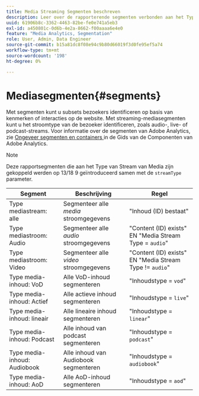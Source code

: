 ```yaml
---
title: Media Streaming Segmenten beschreven
description: Leer over de rapporterende segmenten verbonden aan het Type van Stroom van Media met inbegrip van het Segment, de Beschrijving, en de Regel voor het Type van Stroom van Media.
uuid: 61906b8c-3362-4463-82be-fe0e741a5eb3
exl-id: a450801c-0d6b-4e2a-8662-f00aaaa6e4e0
feature: "Media Analytics, Segmentation"
role: User, Admin, Data Engineer
source-git-commit: b15a81dc8f08e94c9b80d66019f3d0fe95ef5a74
workflow-type: tm+mt
source-wordcount: '198'
ht-degree: 0%

---
```


# Mediasegmenten{#segments}

Met segmenten kunt u subsets bezoekers identificeren op basis van kenmerken of interacties op de website. Met streaming-mediasegmenten kunt u het stroomtype van de bezoeker identificeren, zoals audio-, live- of podcast-streams. Voor informatie over de segmenten van Adobe Analytics, zie [ Ongeveer segmenten en containers ](https://experienceleague.adobe.com/docs/analytics/components/segmentation/seg-overview.html?lang=nl-NL) in de Gids van de Componenten van Adobe Analytics.

>[!NOTE]
>
>Deze rapportsegmenten die aan het Type van Stream van Media zijn gekoppeld werden op 13/18 9 geïntroduceerd samen met de `streamType` parameter.

| Segment | Beschrijving | Regel |
|---|---|---|
| Type mediastream: alle | Segmenteer alle *media* stroomgegevens | &quot;Inhoud (ID) bestaat&quot; |
| Type mediastroom: Audio | Segmenteer alle *audio* stroomgegevens | &quot;Content (ID) exists&quot; EN &quot;Media Stream Type = `audio`&quot; |
| Type mediastroom: Video | Segmenteer alle *video* stroomgegevens | &quot;Content (ID) exists&quot; EN &quot;Media Stream Type != `audio`&quot; |
| Type media-inhoud: VoD | Alle VoD-inhoud segmenteren | &quot;Inhoudstype = `vod`&quot; |
| Type media-inhoud: Actief | Alle actieve inhoud segmenteren | &quot;Inhoudstype = `live`&quot; |
| Type media-inhoud: lineair | Alle lineaire inhoud segmenteren | &quot;Inhoudstype = `linear`&quot; |
| Type media-inhoud: Podcast | Alle inhoud van podcast segmenteren | &quot;Inhoudstype = `podcast`&quot; |
| Type media-inhoud: Audiobook | Alle inhoud van Audiobook segmenteren | &quot;Inhoudstype = `audiobook`&quot; |
| Type media-inhoud: AoD | Alle AoD-inhoud segmenteren | &quot;Inhoudstype = `aod`&quot; |

